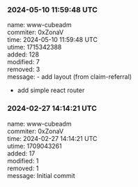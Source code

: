 ### 2024-05-10 11:59:48 UTC
name: www-cubeadm  
commiter: 0xZonaV  
time: 2024-05-10 11:59:48 UTC  
utime: 1715342388  
added: 128  
modified: 7  
removed: 3  
message: - add layout (from claim-referral)

- add simple react router

### 2024-02-27 14:14:21 UTC
name: www-cubeadm  
commiter: 0xZonaV  
time: 2024-02-27 14:14:21 UTC  
utime: 1709043261  
added: 17  
modified: 1  
removed: 1  
message: Initial commit

